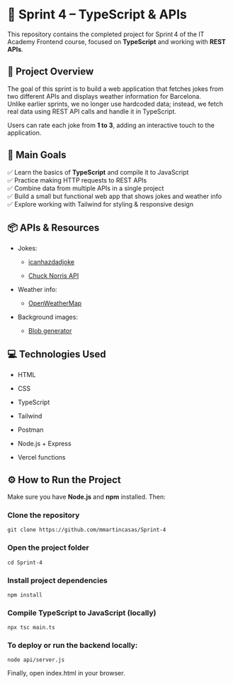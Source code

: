 # 🚀 Sprint 4 – TypeScript & APIs

This repository contains the completed project for Sprint 4 of the IT Academy Frontend course, focused on **TypeScript** and working with **REST APIs**.


## 📝 Project Overview

The goal of this sprint is to build a web application that fetches jokes from two different APIs and displays weather information for Barcelona.  
Unlike earlier sprints, we no longer use hardcoded data; instead, we fetch real data using REST API calls and handle it in TypeScript.

Users can rate each joke from **1 to 3**, adding an interactive touch to the application.


## 🚀 Main Goals

✅ Learn the basics of **TypeScript** and compile it to JavaScript  
✅ Practice making HTTP requests to REST APIs  
✅ Combine data from multiple APIs in a single project  
✅ Build a small but functional web app that shows jokes and weather info  
✅ Explore working with Tailwind for styling & responsive design


## 📦 APIs & Resources
- Jokes:

  - [icanhazdadjoke](https://icanhazdadjoke.com/api)


  - [Chuck Norris API](https://api.chucknorris.io/)

- Weather info:

  - [OpenWeatherMap](https://openweathermap.org/)

- Background images:

  - [Blob generator](https://www.magicpattern.design/tools/blob-generator)


## 💻 Technologies Used
- HTML

- CSS

- TypeScript

- Tailwind

- Postman

- Node.js + Express

- Vercel functions

## ⚙️ How to Run the Project

Make sure you have **Node.js** and **npm** installed. Then:


### Clone the repository
```
git clone https://github.com/mmartincasas/Sprint-4
```

### Open the project folder
```
cd Sprint-4
```

### Install project dependencies
```
npm install
```

### Compile TypeScript to JavaScript (locally)
```
npx tsc main.ts
```

### To deploy or run the backend locally:
```
node api/server.js
```
Finally, open index.html in your browser.
